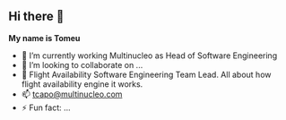 ## Hi there 👋

**My name is Tomeu**

- 🔭 I’m currently working Multinucleo as Head of Software Engineering
- 👯 I’m looking to collaborate on ...
- 💬 Flight Availability Software Engineering Team Lead. All about how flight availability engine it works.
- 📫 tcapo@multinucleo.com
- ⚡ Fun fact: ...

